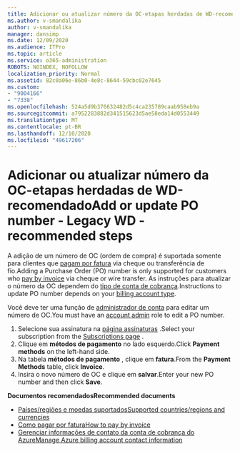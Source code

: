 ```yaml
---
title: Adicionar ou atualizar número da OC-etapas herdadas de WD-recomendado
ms.author: v-smandalika
author: v-smandalika
manager: dansimp
ms.date: 12/09/2020
ms.audience: ITPro
ms.topic: article
ms.service: o365-administration
ROBOTS: NOINDEX, NOFOLLOW
localization_priority: Normal
ms.assetid: 82c0a06e-86b0-4e8c-8644-59cbc02e7645
ms.custom:
- "9004166"
- "7338"
ms.openlocfilehash: 524a5d9b376632482d5c4ca235789caab958eb9a
ms.sourcegitcommit: a7952283882d341515623d5ae58eda14d0553449
ms.translationtype: MT
ms.contentlocale: pt-BR
ms.lasthandoff: 12/10/2020
ms.locfileid: "49617206"
---
```

# <a name="add-or-update-po-number---legacy-wd---recommended-steps"></a><span data-ttu-id="4d455-102">Adicionar ou atualizar número da OC-etapas herdadas de WD-recomendado</span><span class="sxs-lookup"><span data-stu-id="4d455-102">Add or update PO number - Legacy WD - recommended steps</span></span>

<span data-ttu-id="4d455-103">A adição de um número de OC (ordem de compra) é suportada somente para clientes que [pagam por fatura](https://docs.microsoft.com/azure/cost-management-billing/manage/pay-by-invoice) via cheque ou transferência de fio.</span><span class="sxs-lookup"><span data-stu-id="4d455-103">Adding a Purchase Order (PO) number is only supported for customers who [pay by invoice](https://docs.microsoft.com/azure/cost-management-billing/manage/pay-by-invoice) via cheque or wire transfer.</span></span> <span data-ttu-id="4d455-104">As instruções para atualizar o número da OC dependem do [tipo de conta de cobrança](https://docs.microsoft.com/azure/cost-management-billing/manage/view-all-accounts).</span><span class="sxs-lookup"><span data-stu-id="4d455-104">Instructions to update PO number depends on your [billing account type](https://docs.microsoft.com/azure/cost-management-billing/manage/view-all-accounts).</span></span>

<span data-ttu-id="4d455-105">Você deve ter uma função de [administrador de conta](https://docs.microsoft.com/azure/role-based-access-control/rbac-and-directory-admin-roles) para editar um número de OC.</span><span class="sxs-lookup"><span data-stu-id="4d455-105">You must have an [account admin](https://docs.microsoft.com/azure/role-based-access-control/rbac-and-directory-admin-roles) role to edit a PO number.</span></span>

1. <span data-ttu-id="4d455-106">Selecione sua assinatura na [página assinaturas](https://ms.portal.azure.com/#blade/Microsoft_Azure_Billing/SubscriptionsBlade) .</span><span class="sxs-lookup"><span data-stu-id="4d455-106">Select your subscription from the [Subscriptions page](https://ms.portal.azure.com/#blade/Microsoft_Azure_Billing/SubscriptionsBlade) .</span></span>
2. <span data-ttu-id="4d455-107">Clique em **métodos de pagamento** no lado esquerdo.</span><span class="sxs-lookup"><span data-stu-id="4d455-107">Click **Payment methods** on the left-hand side.</span></span>
3. <span data-ttu-id="4d455-108">Na tabela **métodos de pagamento** , clique em **fatura**.</span><span class="sxs-lookup"><span data-stu-id="4d455-108">From the **Payment Methods** table, click **Invoice**.</span></span> 
4. <span data-ttu-id="4d455-109">Insira o novo número de OC e clique em **salvar**.</span><span class="sxs-lookup"><span data-stu-id="4d455-109">Enter your new PO number and then click **Save**.</span></span>

<span data-ttu-id="4d455-110">**Documentos recomendados**</span><span class="sxs-lookup"><span data-stu-id="4d455-110">**Recommended documents**</span></span>

- [<span data-ttu-id="4d455-111">Países/regiões e moedas suportados</span><span class="sxs-lookup"><span data-stu-id="4d455-111">Supported countries/regions and currencies</span></span>](https://azure.microsoft.com/en-us/pricing/faq/) 
- [<span data-ttu-id="4d455-112">Como pagar por fatura</span><span class="sxs-lookup"><span data-stu-id="4d455-112">How to pay by invoice</span></span>](https://docs.microsoft.com/azure/cost-management-billing/manage/pay-by-invoice) 
- [<span data-ttu-id="4d455-113">Gerenciar informações de contato da conta de cobrança do Azure</span><span class="sxs-lookup"><span data-stu-id="4d455-113">Manage Azure billing account contact information</span></span>](https://docs.microsoft.com/azure/cost-management-billing/manage/change-azure-account-profile)


